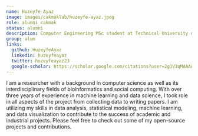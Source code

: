 ```yaml
---
name: Huzeyfe Ayaz
image: images/cakmaklab/huzeyfe-ayaz.jpeg
role: alumni_cakmak
status: alumni
description: Computer Engineering MSc student at Technical University of Munich, ML Researcher at Huawei, Germany
group: alum
links:
  github: HuzeyfeAyaz
  linkedin: huzeyfeayaz
  twitter: huzeyfeayaz23
  google-scholar: https://scholar.google.com/citations?user=2g1V3qMAAAAJ&hl=en 
---
```


I am a researcher with a background in computer science as well as its interdisciplinary fields of bioinformatics and social computing. With over three years of experience in machine learning and data science, I took role in all aspects of the project from collecting data to writing papers. I am utilizing my skills in data analysis, statistical modeling, machine learning, and data visualization to contribute to the success of academic and industrial projects. Please feel free to check out some of my open-source projects and contributions.
